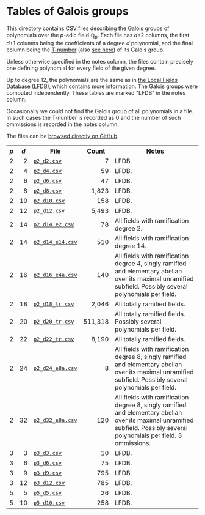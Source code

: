 # Tables of Galois groups

This directory contains CSV files describing the Galois groups of polynomials over the *p*-adic field &#8474;<sub><em>p</em></sub>. Each file has *d*+2 columns, the first *d*+1 columns being the coefficients of a degree *d* polynomial, and the final column being the [T-number](http://groupnames.org/T31.html) (also [see here](https://hobbes.la.asu.edu/Groups/)) of its Galois group.

Unless otherwise specified in the notes column, the files contain precisely one defining polynomial for every field of the given degree.

Up to degree 12, the polynomials are the same as in [the Local Fields Database (LFDB)](https://math.la.asu.edu/~jj/localfields/), which contains more information. The Galois groups were computed independently. These tables are marked "LFDB" in the notes column.

Occasionally we could not find the Galois group of all polynomials in a file. In such cases the T-number is recorded as 0 and the number of such ommissions is recorded in the notes column.

The files can be [browsed directly on GitHub](https://github.com/cjdoris/pAdicGaloisGroup/tree/master/tables/).

<table>
  <style type="text/css">
    td:nth-child(1) { text-align: right; }
    td:nth-child(2) { text-align: right; }
    td:nth-child(4) { text-align: right; }
  </style>
  <tr>
    <th style="font-style: italic;">p</th>
    <th style="font-style: italic;">d</th>
    <th>File</th>
    <th>Count</th>
    <th>Notes</th>
  </tr>
  <tr>
    <td>2</td>
    <td>2</td>
    <td><a href="https://raw.githubusercontent.com/cjdoris/pAdicGaloisGroup/master/tables/p2_d2.csv"><code>p2_d2.csv</code></a></td>
    <td>7</td>
    <td>LFDB.</td>
  </tr>
  <tr>
    <td>2</td>
    <td>4</td>
    <td><a href="https://raw.githubusercontent.com/cjdoris/pAdicGaloisGroup/master/tables/p2_d4.csv"><code>p2_d4.csv</code></a></td>
    <td>59</td>
    <td>LFDB.</td>
  </tr>
  <tr>
    <td>2</td>
    <td>6</td>
    <td><a href="https://raw.githubusercontent.com/cjdoris/pAdicGaloisGroup/master/tables/p2_d6.csv"><code>p2_d6.csv</code></a></td>
    <td>47</td>
    <td>LFDB.</td>
  </tr>
  <tr>
    <td>2</td>
    <td>8</td>
    <td><a href="https://raw.githubusercontent.com/cjdoris/pAdicGaloisGroup/master/tables/p2_d8.csv"><code>p2_d8.csv</code></a></td>
    <td>1,823</td>
    <td>LFDB.</td>
  </tr>
  <tr>
    <td>2</td>
    <td>10</td>
    <td><a href="https://raw.githubusercontent.com/cjdoris/pAdicGaloisGroup/master/tables/p2_d10.csv"><code>p2_d10.csv</code></a></td>
    <td>158</td>
    <td>LFDB.</td>
  </tr>
  <tr>
    <td>2</td>
    <td>12</td>
    <td><a href="https://raw.githubusercontent.com/cjdoris/pAdicGaloisGroup/master/tables/p2_d12.csv"><code>p2_d12.csv</code></a></td>
    <td>5,493</td>
    <td>LFDB.</td>
  </tr>
  <tr>
    <td>2</td>
    <td>14</td>
    <td><a href="https://raw.githubusercontent.com/cjdoris/pAdicGaloisGroup/master/tables/p2_d14_e2.csv"><code>p2_d14_e2.csv</code></a></td>
    <td>78</td>
    <td>All fields with ramification degree 2.</td>
  </tr>
  <tr>
    <td>2</td>
    <td>14</td>
    <td><a href="https://raw.githubusercontent.com/cjdoris/pAdicGaloisGroup/master/tables/p2_d14_e14.csv"><code>p2_d14_e14.csv</code></a></td>
    <td>510</td>
    <td>All fields with ramification degree 14.</td>
  </tr>
  <tr>
    <td>2</td>
    <td>16</td>
    <td><a href="https://raw.githubusercontent.com/cjdoris/pAdicGaloisGroup/master/tables/p2_d16_e4a.csv"><code>p2_d16_e4a.csv</code></a></td>
    <td>140</td>
    <td>All fields with ramification degree 4, singly ramified and elementary abelian over its maximal unramified subfield. Possibly several polynomials per field.</td>
  </tr>
  <tr>
    <td>2</td>
    <td>18</td>
    <td><a href="https://raw.githubusercontent.com/cjdoris/pAdicGaloisGroup/master/tables/p2_d18_tr.csv"><code>p2_d18_tr.csv</code></a></td>
    <td>2,046</td>
    <td>All totally ramified fields.</td>
  </tr>
  <tr>
    <td>2</td>
    <td>20</td>
    <td><a href="https://raw.githubusercontent.com/cjdoris/pAdicGaloisGroup/master/tables/p2_d20_tr.csv"><code>p2_d20_tr.csv</code></a></td>
    <td>511,318</td>
    <td>All totally ramified fields. Possibly several polynomials per field.</td>
  </tr>
  <tr>
    <td>2</td>
    <td>22</td>
    <td><a href="https://raw.githubusercontent.com/cjdoris/pAdicGaloisGroup/master/tables/p2_d22_tr.csv"><code>p2_d22_tr.csv</code></a></td>
    <td>8,190</td>
    <td>All totally ramified fields.</td>
  </tr>
  <tr>
    <td>2</td>
    <td>24</td>
    <td><a href="https://raw.githubusercontent.com/cjdoris/pAdicGaloisGroup/master/tables/p2_d24_e8a.csv"><code>p2_d24_e8a.csv</code></a></td>
    <td>8</td>
    <td>All fields with ramification degree 8, singly ramified and elementary abelian over its maximal unramified subfield. Possibly several polynomials per field.</td>
  </tr>
  <tr>
    <td>2</td>
    <td>32</td>
    <td><a href="https://raw.githubusercontent.com/cjdoris/pAdicGaloisGroup/master/tables/p2_d32_e8a.csv"><code>p2_d32_e8a.csv</code></a></td>
    <td>120</td>
    <td>All fields with ramification degree 8, singly ramified and elementary abelian over its maximal unramified subfield. Possibly several polynomials per field. 3 ommissions.</td>
  </tr>
  <tr>
    <td>3</td>
    <td>3</td>
    <td><a href="https://raw.githubusercontent.com/cjdoris/pAdicGaloisGroup/master/tables/p3_d3.csv"><code>p3_d3.csv</code></a></td>
    <td>10</td>
    <td>LFDB.</td>
  </tr>
  <tr>
    <td>3</td>
    <td>6</td>
    <td><a href="https://raw.githubusercontent.com/cjdoris/pAdicGaloisGroup/master/tables/p3_d6.csv"><code>p3_d6.csv</code></a></td>
    <td>75</td>
    <td>LFDB.</td>
  </tr>
  <tr>
    <td>3</td>
    <td>9</td>
    <td><a href="https://raw.githubusercontent.com/cjdoris/pAdicGaloisGroup/master/tables/p3_d9.csv"><code>p3_d9.csv</code></a></td>
    <td>795</td>
    <td>LFDB.</td>
  </tr>
  <tr>
    <td>3</td>
    <td>12</td>
    <td><a href="https://raw.githubusercontent.com/cjdoris/pAdicGaloisGroup/master/tables/p3_d12.csv"><code>p3_d12.csv</code></a></td>
    <td>785</td>
    <td>LFDB.</td>
  </tr>
  <tr>
    <td>5</td>
    <td>5</td>
    <td><a href="https://raw.githubusercontent.com/cjdoris/pAdicGaloisGroup/master/tables/p5_d5.csv"><code>p5_d5.csv</code></a></td>
    <td>26</td>
    <td>LFDB.</td>
  </tr>
  <tr>
    <td>5</td>
    <td>10</td>
    <td><a href="https://raw.githubusercontent.com/cjdoris/pAdicGaloisGroup/master/tables/p5_d10.csv"><code>p5_d10.csv</code></a></td>
    <td>258</td>
    <td>LFDB.</td>
  </tr>
</table>
